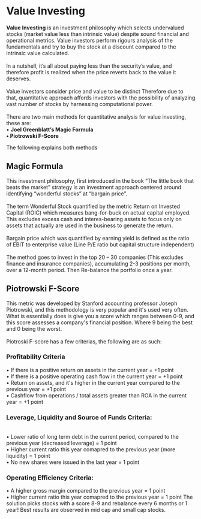 # Value Investing 
**Value Investing** is an investment philosophy which selects undervalued stocks 
(market value less than intrinsic value) despite sound financial and operational metrics. 
Value investors perform rigours analysis of the fundamentals and try to buy the stock at a discount 
compared to the intrinsic value calculated.
<br><br>
In a nutshell, it’s all about paying less than the security’s value, and therefore profit is realized 
when the price reverts back to the value it deserves. 
<br><br>
Value investors consider price and value to be distinct Therefore due to that, quantitative approach 
affords investors with the possibility of analyzing vast number of stocks by harnessing computational power. 
<br><br>
There are two main methods for quantitative analysis for value investing, these are:
<br>
• **Joel Greenblatt’s Magic Formula 
<br>
•	Piotrowski F-Score**
<br>

The following explains both methods

## Magic Formula
This investment philosophy, first introduced in the book “The little book that beats the market” strategy is an investment approach centered around identifying “wonderful stocks” at “bargain price”.
<br><br>
The term Wonderful Stock quantified by the metric Return on Invested Capital (ROIC) which measures bang-for-buck on actual capital employed. This excludes excess cash and interes-bearing assets to focus only on assets that actually are used in the business to generate the return.
<br><br>
Bargain price which was quantified by earning yield is defined as the ratio of EBIT to enterprise value (Line P/E ratio but capital structure independent)
<br><br>
The method goes to invest in the top 20 – 30 companies (This excludes finance and insurance companies), accumulating 2-3 positions per month, over a 12-month period. Then Re-balance the portfolio once a year.


## Piotrowski F-Score
This metric was developed by Stanford accounting professor Joseph Piotrowski, and this methodology is very popular and it's used very often. What is essentially does is give you a score which ranges between 0-9, and this score assesses a company's financial position. Where 9 being the best and 0 being the worst.
<br><br>
Piotroski F-score has a few criterias, the following are as such:
### Profitability Criteria
• If there is a positive return on assets in the current year = +1 point 
<br>• If there is a positive operating cash flow in the current year  = +1 point
<br>• Return on assets, and it's higher in the current year compared to the previous year = +1 point
<br>• Cashflow from operations / total assets greater than ROA in the current year = +1 point

### Leverage, Liquidity and Source of Funds Criteria:
<br>• Lower ratio of long term debt in the current period, compared to the previous year (decreased leverage) = 1 point
<br>• Higher current ratio this year comapred to the previous year (more liquidity) = 1 point
<br>• No new shares were issued in the last year = 1 point

### Operating Efficiency Criteria:
• A higher gross margin compared to the previous year = 1 point
<br>• Higher current ratio this year comapred to the previous year = 1 point
The solution picks stocks with a score 8-9 and rebalance every 6 months or 1 year! Best results are observed in mid cap and small cap stocks.




